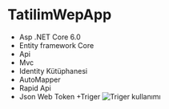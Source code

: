 # TatilimWepApp
+ Asp .NET Core 6.0
+ Entity framework Core
+ Api
+ Mvc
+ Identity Kütüphanesi
+ AutoMapper
+ Rapid Api
+ Json Web Token
+Triger
![Triger kullanımı](https://github.com/RYaylali/TatilimWepApp/assets/104786023/17f0d763-dd39-4c46-8843-c18c4f3152d0)
